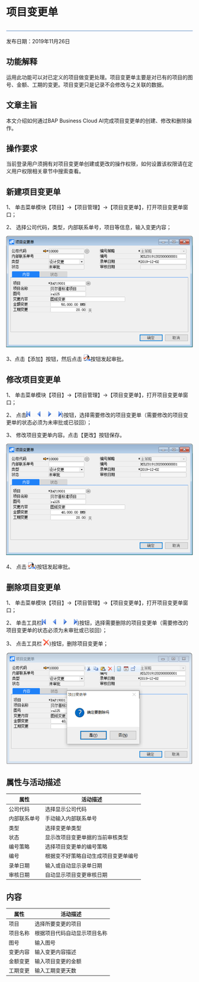 # 项目变更单

![](工具栏图片/标题.png)

发布日期：2019年11月26日

## 功能解释

运用此功能可以对已定义的项目做变更处理。项目变更单主要是对已有的项目的图号、金额、工期的变更。项目变更只是记录不会修改与之关联的数据。

## 文章主旨

本文介绍如何通过BAP Business Cloud AI完成项目变更单的创建、修改和删除操作。

## 操作要求

当前登录用户须拥有对项目变更单创建或更改的操作权限，如何设置该权限请在定义用户权限相关章节中搜索查看。

## 新建项目变更单

1、 单击菜单模块【项目】->【项目管理】->【项目变更单】，打开项目变更单窗口；

2、 选择公司代码，类型，内部联系单号，项目等信息，输入变更内容；

![](项目管理图片/项目变更单1.png)

3、点击【添加】按钮，然后点击![](工具栏图片/审批.png)按钮发起审批。

## 修改项目变更单

1、 单击菜单模块【项目】->【项目管理】->【项目变更单】，打开项目变更单窗口；

2、 点击![](工具栏图片/浏览单据.png))按钮，选择需要修改的项目变更单（需要修改的项目变更单的状态必须为未审批或已驳回）；

3、 修改项目变更单内容。点击【更改】按钮保存。

![](项目管理图片/项目变更单2.png)

4、 点击![](工具栏图片/审批.png))按钮发起审批。

## 删除项目变更单

1、 单击菜单模块【项目】->【项目管理】->【项目变更单】，打开项目变更单窗口；

2、 单击工具栏![](工具栏图片/浏览单据.png))按钮，选择需要删除的项目变更单（需要修改的项目变更单的状态必须为未审批或已驳回）；

3、 点击工具栏![](工具栏图片/删除.png))按钮，删除项目变更单；

![](项目管理图片/项目变更单3.png)

## 属性与活动描述

| **属性**     | **活动描述**                         |
| ------------ | ------------------------------------ |
| 公司代码     | 选择显示公司代码                     |
| 内部联系单号 | 手动输入内部联系单号                 |
| 类型         | 选择变更单类型                       |
| 状态         | 显示改项目变更单据的当前审核类型     |
| 编号策略     | 选择项目变更单的编号策略             |
| 编号         | 根据变不好策略自动生成项目变更单编号 |
| 录单日期     | 输入或自动显示录单日期               |
| 审核日期     | 自动显示项目变更审核日期             |

## 内容

| **属性** | **活动描述**                 |
| -------- | ---------------------------- |
| 项目     | 选择所要变更的项目           |
| 项目名称 | 根据项目代码自动显示项目名称 |
| 图号     | 输入图号                     |
| 变更内容 | 输入变更内容描述             |
| 金额变更 | 输入项目变更的金额           |
| 工期变更 | 输入工期变更天数             |
